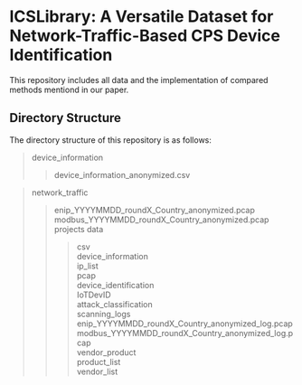 # ICSLibrary: A Versatile Dataset for Network-Traffic-Based CPS Device Identification

This repository includes all data and the implementation of compared methods mentiond in our paper.

## Directory Structure
The directory structure of this repository is as follows:
>device_information
>>device_information_anonymized.csv

>network_traffic
>>enip_YYYYMMDD_roundX_Country_anonymized.pcap  
>>modbus_YYYYMMDD_roundX_Country_anonymized.pcap  
>projects
>>data  
>>>csv  
>>>device_information  
>>>ip_list  
>>>pcap  
>>device_identification  
>>>IoTDevID  
>>>attack_classification  
>scanning_logs
>>enip_YYYYMMDD_roundX_Country_anonymized_log.pcap  
>>modbus_YYYYMMDD_roundX_Country_anonymized_log.pcap  
>vendor_product  
>>product_list  
>>vendor_list  
